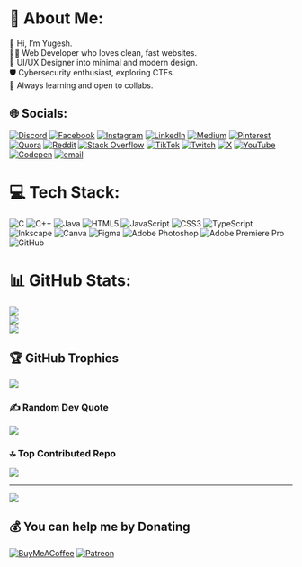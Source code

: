# 💫 About Me:
👋 Hi, I’m Yugesh.<br>👨‍💻 Web Developer who loves clean, fast websites.<br>🎨 UI/UX Designer into minimal and modern design.<br>🛡️ Cybersecurity enthusiast, exploring CTFs.<br>🚀 Always learning and open to collabs.


## 🌐 Socials:
[![Discord](https://img.shields.io/badge/Discord-%237289DA.svg?logo=discord&logoColor=white)](https://discord.gg/https://discord.gg/bD5dY7cQ) [![Facebook](https://img.shields.io/badge/Facebook-%231877F2.svg?logo=Facebook&logoColor=white)](https://facebook.com/yugeshweb) [![Instagram](https://img.shields.io/badge/Instagram-%23E4405F.svg?logo=Instagram&logoColor=white)](https://instagram.com/yugeshweb) [![LinkedIn](https://img.shields.io/badge/LinkedIn-%230077B5.svg?logo=linkedin&logoColor=white)](https://linkedin.com/in/yugeshweb) [![Medium](https://img.shields.io/badge/Medium-12100E?logo=medium&logoColor=white)](https://medium.com/@yugeshweb) [![Pinterest](https://img.shields.io/badge/Pinterest-%23E60023.svg?logo=Pinterest&logoColor=white)](https://pinterest.com/yugeshweb) [![Quora](https://img.shields.io/badge/Quora-%23B92B27.svg?logo=Quora&logoColor=white)](https://quora.com/profile/yugeshweb) [![Reddit](https://img.shields.io/badge/Reddit-%23FF4500.svg?logo=Reddit&logoColor=white)](https://reddit.com/user/yugeshweb) [![Stack Overflow](https://img.shields.io/badge/-Stackoverflow-FE7A16?logo=stack-overflow&logoColor=white)](https://stackoverflow.com/users/30959328) [![TikTok](https://img.shields.io/badge/TikTok-%23000000.svg?logo=TikTok&logoColor=white)](https://tiktok.com/@yugeshweb) [![Twitch](https://img.shields.io/badge/Twitch-%239146FF.svg?logo=Twitch&logoColor=white)](https://twitch.tv/yugeshweb) [![X](https://img.shields.io/badge/X-black.svg?logo=X&logoColor=white)](https://x.com/yugeshweb) [![YouTube](https://img.shields.io/badge/YouTube-%23FF0000.svg?logo=YouTube&logoColor=white)](https://youtube.com/@@yugeshweb) [![Codepen](https://img.shields.io/badge/Codepen-000000?logo=codepen&logoColor=white)](https://codepen.io/yugeshweb) [![email](https://img.shields.io/badge/Email-D14836?logo=gmail&logoColor=white)](mailto:yugeshweb@gmail.com) 

# 💻 Tech Stack:
![C](https://img.shields.io/badge/c-%2300599C.svg?style=for-the-badge&logo=c&logoColor=white) ![C++](https://img.shields.io/badge/c++-%2300599C.svg?style=for-the-badge&logo=c%2B%2B&logoColor=white) ![Java](https://img.shields.io/badge/java-%23ED8B00.svg?style=for-the-badge&logo=openjdk&logoColor=white) ![HTML5](https://img.shields.io/badge/html5-%23E34F26.svg?style=for-the-badge&logo=html5&logoColor=white) ![JavaScript](https://img.shields.io/badge/javascript-%23323330.svg?style=for-the-badge&logo=javascript&logoColor=%23F7DF1E) ![CSS3](https://img.shields.io/badge/css3-%231572B6.svg?style=for-the-badge&logo=css3&logoColor=white) ![TypeScript](https://img.shields.io/badge/typescript-%23007ACC.svg?style=for-the-badge&logo=typescript&logoColor=white) ![Inkscape](https://img.shields.io/badge/Inkscape-e0e0e0?style=for-the-badge&logo=inkscape&logoColor=080A13) ![Canva](https://img.shields.io/badge/Canva-%2300C4CC.svg?style=for-the-badge&logo=Canva&logoColor=white) ![Figma](https://img.shields.io/badge/figma-%23F24E1E.svg?style=for-the-badge&logo=figma&logoColor=white) ![Adobe Photoshop](https://img.shields.io/badge/adobe%20photoshop-%2331A8FF.svg?style=for-the-badge&logo=adobe%20photoshop&logoColor=white) ![Adobe Premiere Pro](https://img.shields.io/badge/Adobe%20Premiere%20Pro-9999FF.svg?style=for-the-badge&logo=Adobe%20Premiere%20Pro&logoColor=white) ![GitHub](https://img.shields.io/badge/github-%23121011.svg?style=for-the-badge&logo=github&logoColor=white)
# 📊 GitHub Stats:
![](https://github-readme-stats.vercel.app/api?username=yugeshweb&theme=dark&hide_border=false&include_all_commits=true&count_private=false)<br/>
![](https://nirzak-streak-stats.vercel.app/?user=yugeshweb&theme=dark&hide_border=false)<br/>
![](https://github-readme-stats.vercel.app/api/top-langs/?username=yugeshweb&theme=dark&hide_border=false&include_all_commits=true&count_private=false&layout=compact)

## 🏆 GitHub Trophies
![](https://github-profile-trophy.vercel.app/?username=yugeshweb&theme=radical&no-frame=false&no-bg=true&margin-w=4)

### ✍️ Random Dev Quote
![](https://quotes-github-readme.vercel.app/api?type=horizontal&theme=radical)

### 🔝 Top Contributed Repo
![](https://github-contributor-stats.vercel.app/api?username=yugeshweb&limit=5&theme=dark&combine_all_yearly_contributions=true)

---
[![](https://visitcount.itsvg.in/api?id=yugeshweb&icon=0&color=0)](https://visitcount.itsvg.in)

  ## 💰 You can help me by Donating
  [![BuyMeACoffee](https://img.shields.io/badge/Buy%20Me%20a%20Coffee-ffdd00?style=for-the-badge&logo=buy-me-a-coffee&logoColor=black)](https://buymeacoffee.com/yugeshweb) [![Patreon](https://img.shields.io/badge/Patreon-F96854?style=for-the-badge&logo=patreon&logoColor=white)](https://patreon.com/yugeshweb) 

  
<!-- Proudly created with GPRM ( https://gprm.itsvg.in ) -->

